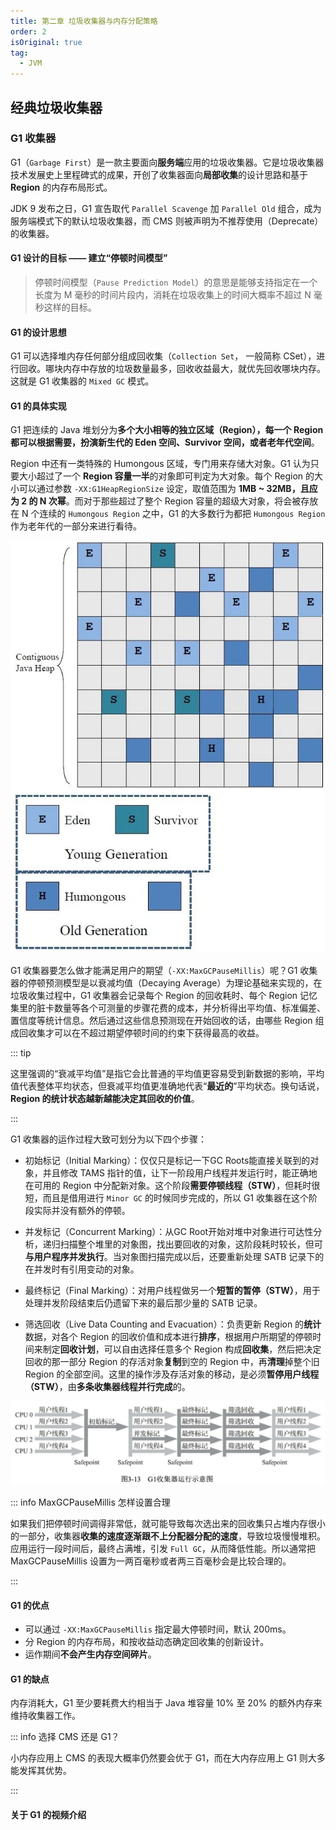 ```yaml
---
title: 第二章 垃圾收集器与内存分配策略
order: 2
isOriginal: true
tag:
  - JVM
---
```


## 经典垃圾收集器

### G1 收集器

G1（`Garbage First`）是一款主要面向**服务端**应用的垃圾收集器。它是垃圾收集器技术发展史上里程碑式的成果，开创了收集器面向**局部收集**的设计思路和基于 **Region** 的内存布局形式。

JDK 9 发布之日，G1 宣告取代 `Parallel Scavenge` 加 `Parallel Old` 组合，成为服务端模式下的默认垃圾收集器，而 CMS 则被声明为不推荐使用（Deprecate）的收集器。

#### G1 设计的目标 —— 建立“停顿时间模型”

> 停顿时间模型（`Pause Prediction Model`）的意思是能够支持指定在一个长度为 M 毫秒的时间片段内，消耗在垃圾收集上的时间大概率不超过 N 毫秒这样的目标。

#### G1 的设计思想

G1 可以选择堆内存任何部分组成回收集（`Collection Set`， 一般简称 CSet），进行回收。哪块内存中存放的垃圾数量最多，回收收益最大，就优先回收哪块内存。这就是 G1 收集器的 `Mixed GC` 模式。

#### G1 的具体实现

G1 把连续的 Java 堆划分为**多个大小相等的独立区域（Region），每一个 Region 都可以根据需要，扮演新生代的 Eden 空间、Survivor 空间，或者老年代空间**。

Region 中还有一类特殊的 Humongous 区域，专门用来存储大对象。G1 认为只要大小超过了一个 **Region 容量一半**的对象即可判定为大对象。每个 Region 的大小可以通过参数 `-XX:G1HeapRegionSize` 设定，取值范围为 **1MB ~ 32MB，且应为 2 的 N 次幂**。而对于那些超过了整个 Region 容量的超级大对象，将会被存放在 N 个连续的 `Humongous Region` 之中，G1 的大多数行为都把 `Humongous Region` 作为老年代的一部分来进行看待。

![G1 收集器 Region 分区示意图](./image/G1收集器Region分区示意图.png)

G1 收集器要怎么做才能满足用户的期望（`-XX:MaxGCPauseMillis`）呢？G1 收集器的停顿预测模型是以衰减均值（Decaying Average）为理论基础来实现的，在垃圾收集过程中，G1 收集器会记录每个 Region 的回收耗时、每个 Region 记忆集里的脏卡数量等各个可测量的步骤花费的成本，并分析得出平均值、标准偏差、置信度等统计信息。然后通过这些信息预测现在开始回收的话，由哪些 Region 组成回收集才可以在不超过期望停顿时间的约束下获得最高的收益。

::: tip

这里强调的“衰减平均值”是指它会比普通的平均值更容易受到新数据的影响，平均值代表整体平均状态，但衰减平均值更准确地代表“**最近的**”平均状态。换句话说，**Region 的统计状态越新越能决定其回收的价值**。

:::

G1 收集器的运作过程大致可划分为以下四个步骤：

- 初始标记（Initial Marking）：仅仅只是标记一下GC Roots能直接关联到的对象，并且修改 TAMS 指针的值，让下一阶段用户线程并发运行时，能正确地在可用的 Region 中分配新对象。这个阶段**需要停顿线程（STW）**，但耗时很短，而且是借用进行 `Minor GC` 的时候同步完成的，所以 G1 收集器在这个阶段实际并没有额外的停顿。

- 并发标记（Concurrent Marking）：从GC Root开始对堆中对象进行可达性分析，递归扫描整个堆里的对象图，找出要回收的对象，这阶段耗时较长，但可**与用户程序并发执行**。当对象图扫描完成以后，还要重新处理 SATB 记录下的在并发时有引用变动的对象。

- 最终标记（Final Marking）：对用户线程做另一个**短暂的暂停（STW）**，用于处理并发阶段结束后仍遗留下来的最后那少量的 SATB 记录。

- 筛选回收（Live Data Counting and Evacuation）：负责更新 Region 的**统计**数据，对各个 Region 的回收价值和成本进行**排序**，根据用户所期望的停顿时间来制定**回收计划**，可以自由选择任意多个 Region 构成**回收集**，然后把决定回收的那一部分 Region 的存活对象**复制**到空的 Region 中，再**清理**掉整个旧 Region 的全部空间。这里的操作涉及存活对象的移动，是必须**暂停用户线程（STW）**，由**多条收集器线程并行完成**的。

![G1 收集器运行示意图](./image/G1收集器运行示意图.png)

::: info MaxGCPauseMillis 怎样设置合理

如果我们把停顿时间调得非常低，就可能导致每次选出来的回收集只占堆内存很小的一部分，收集器**收集的速度逐渐跟不上分配器分配的速度**，导致垃圾慢慢堆积。应用运行一段时间后，最终占满堆，引发 `Full GC`，从而降低性能。所以通常把 MaxGCPauseMillis 设置为一两百毫秒或者两三百毫秒会是比较合理的。

:::

#### G1 的优点

- 可以通过 `-XX:MaxGCPauseMillis` 指定最大停顿时间，默认 200ms。
- 分 Region 的内存布局，和按收益动态确定回收集的创新设计。
- 运作期间**不会产生内存空间碎片**。

#### G1 的缺点

内存消耗大，G1 至少要耗费大约相当于 Java 堆容量 10% 至 20% 的额外内存来维持收集器工作。

::: info 选择 CMS 还是 G1？

小内存应用上 CMS 的表现大概率仍然要会优于 G1，而在大内存应用上 G1 则大多能发挥其优势。

:::

#### 关于 G1 的视频介绍

<YouTube id="2PIBF92iOvQ" />